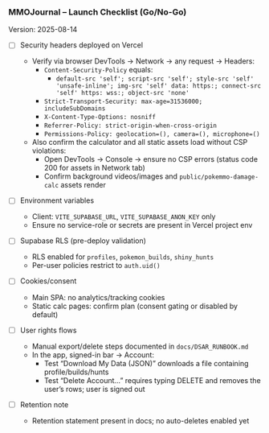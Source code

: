 ### MMOJournal – Launch Checklist (Go/No-Go)

Version: 2025-08-14

- [ ] Security headers deployed on Vercel
  - Verify via browser DevTools → Network → any request → Headers:
    - `Content-Security-Policy` equals:
      - `default-src 'self'; script-src 'self'; style-src 'self' 'unsafe-inline'; img-src 'self' data: https:; connect-src 'self' https: wss:; object-src 'none'`
    - `Strict-Transport-Security: max-age=31536000; includeSubDomains`
    - `X-Content-Type-Options: nosniff`
    - `Referrer-Policy: strict-origin-when-cross-origin`
    - `Permissions-Policy: geolocation=(), camera=(), microphone=()`
  - Also confirm the calculator and all static assets load without CSP violations:
    - Open DevTools → Console → ensure no CSP errors (status code 200 for assets in Network tab)
    - Confirm background videos/images and `public/pokemmo-damage-calc` assets render

- [ ] Environment variables
  - Client: `VITE_SUPABASE_URL`, `VITE_SUPABASE_ANON_KEY` only
  - Ensure no service-role or secrets are present in Vercel project env

- [ ] Supabase RLS (pre-deploy validation)
  - RLS enabled for `profiles`, `pokemon_builds`, `shiny_hunts`
  - Per-user policies restrict to `auth.uid()`

- [ ] Cookies/consent
  - Main SPA: no analytics/tracking cookies
  - Static calc pages: confirm plan (consent gating or disabled by default)

- [ ] User rights flows
  - Manual export/delete steps documented in `docs/DSAR_RUNBOOK.md`
  - In the app, signed-in bar → Account:
    - Test “Download My Data (JSON)” downloads a file containing profile/builds/hunts
    - Test “Delete Account…” requires typing DELETE and removes the user’s rows; user is signed out

- [ ] Retention note
  - Retention statement present in docs; no auto-deletes enabled yet



